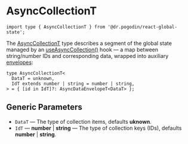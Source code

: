 # AsyncCollectionT
[AsyncCollectionT]: #collectiont
```tsx
import type { AsyncCollectionT } from '@dr.pogodin/react-global-state';
```
The [AsyncCollectionT] type describes a segment of the global state managed by
an [useAsyncCollection()] hook &mdash; a map between string/number IDs and
corresponding data, wrapped into auxiliary [envelopes][AsyncDataEnvelopeT]:
```tsx
type AsyncCollectionT<
  DataT = unknown,
  IdT extends number | string = number | string,
> = { [id in IdT]?: AsyncDataEnvelopeT<DataT> };
```

## Generic Parameters
- `DataT` &mdash; The type of collection items, defaults **uknown**.
- `IdT` &mdash; **number** | **string** &mdash; The type of collection keys
  (IDs), defaults **number** | **string**.

[useAsyncCollection()]: /docs/api/hooks/useasynccollection
[AsyncDataEnvelopeT]: /docs/api/types/async-data-envelope
